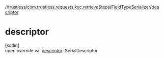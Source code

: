 //[trustless](../../../index.md)/[com.trustless.requests.kyc.retrieveSteps](../index.md)/[FieldTypeSerializer](index.md)/[descriptor](descriptor.md)

# descriptor

[kotlin]\
open override val [descriptor](descriptor.md): SerialDescriptor
